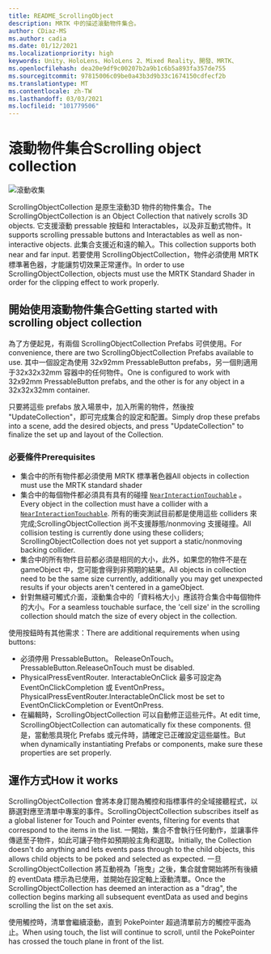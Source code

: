 ```yaml
---
title: README_ScrollingObject
description: MRTK 中的描述滾動物件集合。
author: CDiaz-MS
ms.author: cadia
ms.date: 01/12/2021
ms.localizationpriority: high
keywords: Unity、HoloLens、HoloLens 2、Mixed Reality、開發、MRTK、
ms.openlocfilehash: dea20e9df9c00207b2a9b1c6b5a893fa357de755
ms.sourcegitcommit: 97815006c09be0a43b3d9b33c1674150cdfecf2b
ms.translationtype: MT
ms.contentlocale: zh-TW
ms.lasthandoff: 03/03/2021
ms.locfileid: "101779506"
---
```

# <a name="scrolling-object-collection"></a><span data-ttu-id="98f94-104">滾動物件集合</span><span class="sxs-lookup"><span data-stu-id="98f94-104">Scrolling object collection</span></span>

![滾動收集](../../features/Images/ScrollingCollection/MRTK_UX_ScrollingCollection_Main.jpg)

<span data-ttu-id="98f94-106">ScrollingObjectCollection 是原生滾動3D 物件的物件集合。</span><span class="sxs-lookup"><span data-stu-id="98f94-106">The ScrollingObjectCollection is an Object Collection that natively scrolls 3D objects.</span></span> <span data-ttu-id="98f94-107">它支援滾動 pressable 按鈕和 Interactables，以及非互動式物件。</span><span class="sxs-lookup"><span data-stu-id="98f94-107">It supports scrolling pressable buttons and Interactables as well as non-interactive objects.</span></span> <span data-ttu-id="98f94-108">此集合支援近和遠的輸入。</span><span class="sxs-lookup"><span data-stu-id="98f94-108">This collection supports both near and far input.</span></span> <span data-ttu-id="98f94-109">若要使用 ScrollingObjectCollection，物件必須使用 MRTK 標準著色器，才能讓剪切效果正常運作。</span><span class="sxs-lookup"><span data-stu-id="98f94-109">In order to use ScrollingObjectCollection, objects must use the MRTK Standard Shader in order for the clipping effect to work properly.</span></span>

## <a name="getting-started-with-scrolling-object-collection"></a><span data-ttu-id="98f94-110">開始使用滾動物件集合</span><span class="sxs-lookup"><span data-stu-id="98f94-110">Getting started with scrolling object collection</span></span>

<span data-ttu-id="98f94-111">為了方便起見，有兩個 ScrollingObjectCollection Prefabs 可供使用。</span><span class="sxs-lookup"><span data-stu-id="98f94-111">For convenience, there are two ScrollingObjectCollection Prefabs available to use.</span></span> <span data-ttu-id="98f94-112">其中一個設定為使用 32x92mm PressableButton prefabs，另一個則適用于32x32x32mm 容器中的任何物件。</span><span class="sxs-lookup"><span data-stu-id="98f94-112">One is configured to work with 32x92mm PressableButton prefabs, and the other is for any object in a 32x32x32mm container.</span></span>

<span data-ttu-id="98f94-113">只要將這些 prefabs 放入場景中，加入所需的物件，然後按 "UpdateCollection"，即可完成集合的設定和配置。</span><span class="sxs-lookup"><span data-stu-id="98f94-113">Simply drop these prefabs into a scene, add the desired objects, and press "UpdateCollection" to finalize the set up and layout of the Collection.</span></span>

### <a name="prerequisites"></a><span data-ttu-id="98f94-114">必要條件</span><span class="sxs-lookup"><span data-stu-id="98f94-114">Prerequisites</span></span>

- <span data-ttu-id="98f94-115">集合中的所有物件都必須使用 MRTK 標準著色器</span><span class="sxs-lookup"><span data-stu-id="98f94-115">All objects in collection must use the MRTK standard shader</span></span>
- <span data-ttu-id="98f94-116">集合中的每個物件都必須具有具有的碰撞 [`NearInteractionTouchable`](xref:Microsoft.MixedReality.Toolkit.Input.NearInteractionTouchable) 。</span><span class="sxs-lookup"><span data-stu-id="98f94-116">Every object in the collection must have a collider with a [`NearInteractionTouchable`](xref:Microsoft.MixedReality.Toolkit.Input.NearInteractionTouchable).</span></span> <span data-ttu-id="98f94-117">所有的衝突測試目前都是使用這些 colliders 來完成;ScrollingObjectCollection 尚不支援靜態/nonmoving 支援碰撞。</span><span class="sxs-lookup"><span data-stu-id="98f94-117">All collision testing is currently done using these colliders; ScrollingObjectCollection does not yet support a static/nonmoving backing collider.</span></span>
- <span data-ttu-id="98f94-118">集合中的所有物件目前都必須是相同的大小，此外，如果您的物件不是在 gameObject 中，您可能會得到非預期的結果。</span><span class="sxs-lookup"><span data-stu-id="98f94-118">All objects in collection need to be the same size currently, additionally you may get unexpected results if your objects aren't centered in a gameObject.</span></span>
- <span data-ttu-id="98f94-119">針對無縫可觸式介面，滾動集合中的「資料格大小」應該符合集合中每個物件的大小。</span><span class="sxs-lookup"><span data-stu-id="98f94-119">For a seamless touchable surface, the 'cell size' in the scrolling collection should match the size of every object in the collection.</span></span>

<span data-ttu-id="98f94-120">使用按鈕時有其他需求：</span><span class="sxs-lookup"><span data-stu-id="98f94-120">There are additional requirements when using buttons:</span></span>

- <span data-ttu-id="98f94-121">必須停用 PressableButton。 ReleaseOnTouch。</span><span class="sxs-lookup"><span data-stu-id="98f94-121">PressableButton.ReleaseOnTouch must be disabled.</span></span>
- <span data-ttu-id="98f94-122">PhysicalPressEventRouter. InteractableOnClick 最多可設定為 EventOnClickCompletion 或 EventOnPress。</span><span class="sxs-lookup"><span data-stu-id="98f94-122">PhysicalPressEventRouter.InteractableOnClick most be set to EventOnClickCompletion or EventOnPress.</span></span>
- <span data-ttu-id="98f94-123">在編輯時，ScrollingObjectCollection 可以自動修正這些元件。</span><span class="sxs-lookup"><span data-stu-id="98f94-123">At edit time, ScrollingObjectCollection can automatically fix these components.</span></span> <span data-ttu-id="98f94-124">但是，當動態具現化 Prefabs 或元件時，請確定已正確設定這些屬性。</span><span class="sxs-lookup"><span data-stu-id="98f94-124">But when dynamically instantiating Prefabs or components, make sure these properties are set properly.</span></span>

## <a name="how-it-works"></a><span data-ttu-id="98f94-125">運作方式</span><span class="sxs-lookup"><span data-stu-id="98f94-125">How it works</span></span>

<span data-ttu-id="98f94-126">ScrollingObjectCollection 會將本身訂閱為觸控和指標事件的全域接聽程式，以篩選對應至清單中專案的事件。</span><span class="sxs-lookup"><span data-stu-id="98f94-126">ScrollingObjectCollection subscribes itself as a global listener for Touch and Pointer events, filtering for events that correspond to the items in the list.</span></span> <span data-ttu-id="98f94-127">一開始，集合不會執行任何動作，並讓事件傳遞至子物件，如此可讓子物件如預期般主角和選取。</span><span class="sxs-lookup"><span data-stu-id="98f94-127">Initially, the Collection doesn't do anything and lets events pass through to the child objects, this allows child objects to be poked and selected as expected.</span></span> <span data-ttu-id="98f94-128">一旦 ScrollingObjectCollection 將互動視為「拖曳」之後，集合就會開始將所有後續的 eventData 標示為已使用，並開始在設定軸上滾動清單。</span><span class="sxs-lookup"><span data-stu-id="98f94-128">Once the ScrollingObjectCollection has deemed an interaction as a "drag", the collection begins marking all subsequent eventData as used and begins scrolling the list on the set axis.</span></span>

<span data-ttu-id="98f94-129">使用觸控時，清單會繼續滾動，直到 PokePointer 超過清單前方的觸控平面為止。</span><span class="sxs-lookup"><span data-stu-id="98f94-129">When using touch, the list will continue to scroll, until the PokePointer has crossed the touch plane in front of the list.</span></span>
